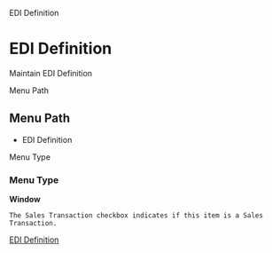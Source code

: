 
EDI Definition
# EDI Definition


Maintain EDI Definition

Menu Path
## Menu Path



- EDI Definition

Menu Type
### Menu Type

**Window**

```
The Sales Transaction checkbox indicates if this item is a Sales Transaction.
```

[EDI Definition](../../window-edi-definition.md)